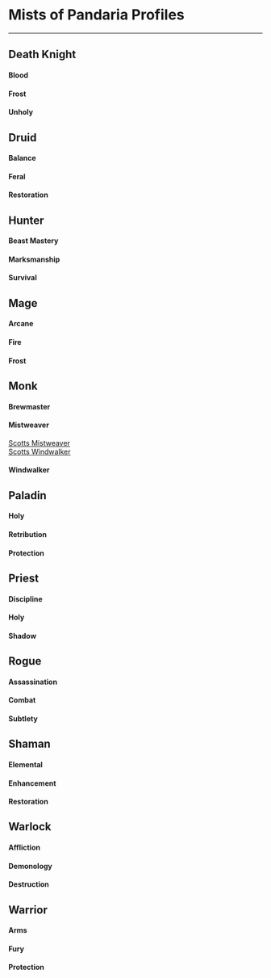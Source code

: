 # Mists of Pandaria Profiles

---

## Death Knight

#### Blood

#### Frost

#### Unholy

## Druid

#### Balance

#### Feral

#### Restoration

## Hunter

#### Beast Mastery

#### Marksmanship

#### Survival

## Mage

#### Arcane

#### Fire

#### Frost

## Monk

#### Brewmaster

#### Mistweaver

[Scotts Mistweaver](https://raw.githubusercontent.com/scizzydo/ni/master/addon/Rotations/Monk/Mistweaver.lua)  
[Scotts Windwalker](https://raw.githubusercontent.com/scizzydo/ni/master/addon/Rotations/Monk/Windwalker.lua)

#### Windwalker

## Paladin

#### Holy

#### Retribution

#### Protection

## Priest

#### Discipline

#### Holy

#### Shadow

## Rogue

#### Assassination

#### Combat

#### Subtlety

## Shaman

#### Elemental

#### Enhancement

#### Restoration

## Warlock

#### Affliction

#### Demonology

#### Destruction

## Warrior

#### Arms

#### Fury

#### Protection
